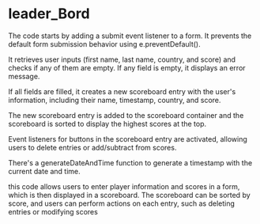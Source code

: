 # leader_Bord

The code starts by adding a submit event listener to a form. It prevents the default form submission behavior using e.preventDefault().

It retrieves user inputs (first name, last name, country, and score) and checks if any of them are empty. If any field is empty, it displays an error message.

If all fields are filled, it creates a new scoreboard entry with the user's information, including their name, timestamp, country, and score.

The new scoreboard entry is added to the scoreboard container and the scoreboard is sorted to display the highest scores at the top.

Event listeners for buttons in the scoreboard entry are activated, allowing users to delete entries or add/subtract from scores.

There's a generateDateAndTime function to generate a timestamp with the current date and time.

this code allows users to enter player information and scores in a form, which is then displayed in a scoreboard. The scoreboard can be sorted by score, and users can perform actions on each entry, such as deleting entries or modifying scores
